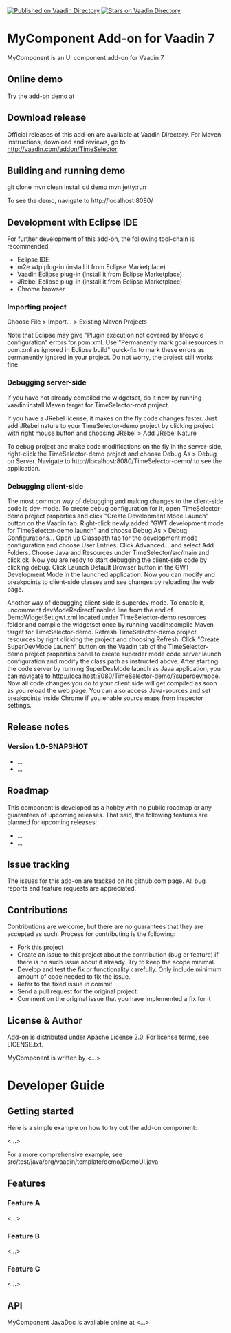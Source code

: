 [![Published on Vaadin  Directory](https://img.shields.io/badge/Vaadin%20Directory-published-00b4f0.svg)](https://vaadin.com/directory/component/timeselector-add-on)
[![Stars on Vaadin Directory](https://img.shields.io/vaadin-directory/star/timeselector-add-on.svg)](https://vaadin.com/directory/component/timeselector-add-on)

# MyComponent Add-on for Vaadin 7

MyComponent is an UI component add-on for Vaadin 7.

## Online demo

Try the add-on demo at <url of the online demo>

## Download release

Official releases of this add-on are available at Vaadin Directory. For Maven instructions, download and reviews, go to http://vaadin.com/addon/TimeSelector

## Building and running demo

git clone <url of the MyComponent repository>
mvn clean install
cd demo
mvn jetty:run

To see the demo, navigate to http://localhost:8080/

## Development with Eclipse IDE

For further development of this add-on, the following tool-chain is recommended:
- Eclipse IDE
- m2e wtp plug-in (install it from Eclipse Marketplace)
- Vaadin Eclipse plug-in (install it from Eclipse Marketplace)
- JRebel Eclipse plug-in (install it from Eclipse Marketplace)
- Chrome browser

### Importing project

Choose File > Import... > Existing Maven Projects

Note that Eclipse may give "Plugin execution not covered by lifecycle configuration" errors for pom.xml. Use "Permanently mark goal resources in pom.xml as ignored in Eclipse build" quick-fix to mark these errors as permanently ignored in your project. Do not worry, the project still works fine. 

### Debugging server-side

If you have not already compiled the widgetset, do it now by running vaadin:install Maven target for TimeSelector-root project.

If you have a JRebel license, it makes on the fly code changes faster. Just add JRebel nature to your TimeSelector-demo project by clicking project with right mouse button and choosing JRebel > Add JRebel Nature

To debug project and make code modifications on the fly in the server-side, right-click the TimeSelector-demo project and choose Debug As > Debug on Server. Navigate to http://localhost:8080/TimeSelector-demo/ to see the application.

### Debugging client-side

The most common way of debugging and making changes to the client-side code is dev-mode. To create debug configuration for it, open TimeSelector-demo project properties and click "Create Development Mode Launch" button on the Vaadin tab. Right-click newly added "GWT development mode for TimeSelector-demo.launch" and choose Debug As > Debug Configurations... Open up Classpath tab for the development mode configuration and choose User Entries. Click Advanced... and select Add Folders. Choose Java and Resources under TimeSelector/src/main and click ok. Now you are ready to start debugging the client-side code by clicking debug. Click Launch Default Browser button in the GWT Development Mode in the launched application. Now you can modify and breakpoints to client-side classes and see changes by reloading the web page. 

Another way of debugging client-side is superdev mode. To enable it, uncomment devModeRedirectEnabled line from the end of DemoWidgetSet.gwt.xml located under TimeSelector-demo resources folder and compile the widgetset once by running vaadin:compile Maven target for TimeSelector-demo. Refresh TimeSelector-demo project resources by right clicking the project and choosing Refresh. Click "Create SuperDevMode Launch" button on the Vaadin tab of the TimeSelector-demo project properties panel to create superder mode code server launch configuration and modify the class path as instructed above. After starting the code server by running SuperDevMode launch as Java application, you can navigate to http://localhost:8080/TimeSelector-demo/?superdevmode. Now all code changes you do to your client side will get compiled as soon as you reload the web page. You can also access Java-sources and set breakpoints inside Chrome if you enable source maps from inspector settings. 

 
## Release notes

### Version 1.0-SNAPSHOT
- ...
- ...

## Roadmap

This component is developed as a hobby with no public roadmap or any guarantees of upcoming releases. That said, the following features are planned for upcoming releases:
- ...
- ...

## Issue tracking

The issues for this add-on are tracked on its github.com page. All bug reports and feature requests are appreciated. 

## Contributions

Contributions are welcome, but there are no guarantees that they are accepted as such. Process for contributing is the following:
- Fork this project
- Create an issue to this project about the contribution (bug or feature) if there is no such issue about it already. Try to keep the scope minimal.
- Develop and test the fix or functionality carefully. Only include minimum amount of code needed to fix the issue.
- Refer to the fixed issue in commit
- Send a pull request for the original project
- Comment on the original issue that you have implemented a fix for it

## License & Author

Add-on is distributed under Apache License 2.0. For license terms, see LICENSE.txt.

MyComponent is written by <...>

# Developer Guide

## Getting started

Here is a simple example on how to try out the add-on component:

<...>

For a more comprehensive example, see src/test/java/org/vaadin/template/demo/DemoUI.java

## Features

### Feature A

<...>

### Feature B

<...>

### Feature C

<...>

## API

MyComponent JavaDoc is available online at <...>
